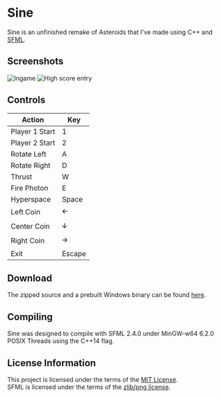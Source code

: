 ﻿# Sine
Sine is an unfinished remake of Asteroids that I've made using C++ and [SFML](https://github.com/SFML/SFML).

## Screenshots
![Ingame](https://i.imgur.com/k80rmf8.png "Ingame")
![High score entry](https://i.imgur.com/7eyNO8z.png "High score entry")

## Controls
| Action         | Key    |
| -------------- | ------ |
| Player 1 Start | 1      |
| Player 2 Start | 2      |
| Rotate Left    | A      |
| Rotate Right   | D      |
| Thrust         | W      |
| Fire Photon    | E      |
| Hyperspace     | Space  |
| Left Coin      | 🡨      |
| Center Coin    | 🡫      |
| Right Coin     | 🡪      |
| Exit           | Escape |

## Download
The zipped source and a prebuilt Windows binary can be found [here](https://github.com/slx7R4GDZM/Sine/releases).

## Compiling
Sine was designed to compile with SFML 2.4.0 under MinGW-w64 6.2.0 POSIX Threads using the C++14 flag.

## License Information
This project is licensed under the terms of the [MIT License](License.txt).  
SFML is licensed under the terms of the [zlib/png license](http://www.sfml-dev.org/license.php).
